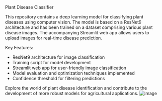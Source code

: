 Plant Disease Classifier

This repository contains a deep learning model for classifying plant diseases using computer vision. The model is based on a ResNet9 architecture and has been trained on a dataset comprising various plant disease images. The accompanying Streamlit web app allows users to upload images for real-time disease prediction.

Key Features:

- ResNet9 architecture for image classification
- Training script for model development
- Streamlit web app for user-friendly image classification
- Model evaluation and optimization techniques implemented
- Confidence threshold for filtering predictions

Explore the world of plant disease identification and contribute to the development of more robust models for agricultural applications.
![image](https://github.com/WahomeKezia/PlantDisease_Identifier_API/assets/90443938/cfb0e9d5-be85-4b98-90aa-3fbf84b7e2ad)


